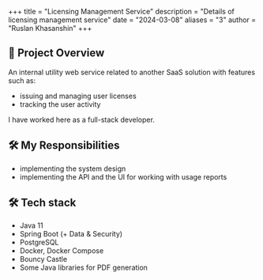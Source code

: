 +++
title = "Licensing Management Service"
description = "Details of licensing management service"
date = "2024-03-08"
aliases = "3"
author = "Ruslan Khasanshin"
+++

## 🧩 Project Overview

An internal utility web service related to another SaaS solution with features such as:

- issuing and managing user licenses
- tracking the user activity

I have worked here as a full-stack developer.

## 🛠️ My Responsibilities

- implementing the system design
- implementing the API and the UI for working with usage reports

## 🛠 Tech stack

- Java 11
- Spring Boot (+ Data & Security)
- PostgreSQL
- Docker, Docker Compose
- Bouncy Castle
- Some Java libraries for PDF generation
